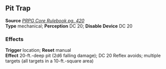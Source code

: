 ## Pit Trap

**Source** [_PRPG Core Rulebook pg. 420_](http://paizo.com/pathfinderRPG/v5748btpy88yj)  
**Type** mechanical; **Perception** DC 20; **Disable Device** DC 20

### Effects

**Trigger** location; **Reset** manual  
**Effect** 20-ft.-deep pit (2d6 falling damage); DC 20 Reflex avoids; multiple targets (all targets in a 10-ft.-square area)  